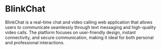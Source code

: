 # BlinkChat
BlinkChat is a real-time chat and video calling web application that allows users to communicate seamlessly through text messaging and high-quality video calls. The platform focuses on user-friendly design, instant connectivity, and secure communication, making it ideal for both personal and professional interactions.


